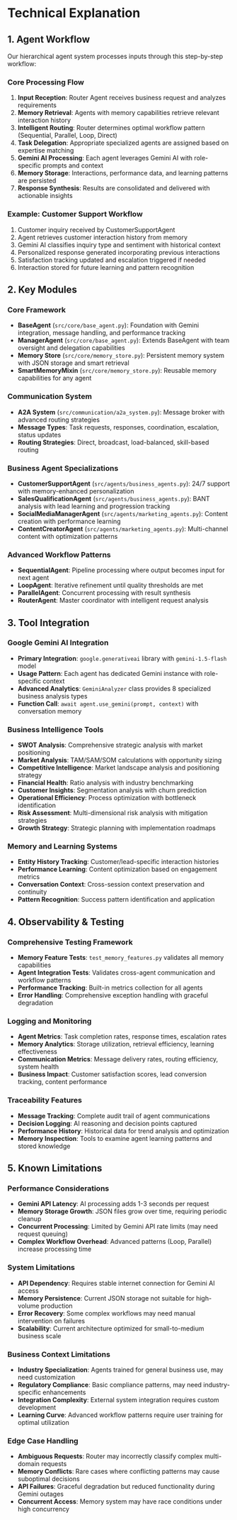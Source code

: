 # Technical Explanation

## 1. Agent Workflow

Our hierarchical agent system processes inputs through this step-by-step workflow:

### Core Processing Flow
1. **Input Reception**: Router Agent receives business request and analyzes requirements
2. **Memory Retrieval**: Agents with memory capabilities retrieve relevant interaction history 
3. **Intelligent Routing**: Router determines optimal workflow pattern (Sequential, Parallel, Loop, Direct)
4. **Task Delegation**: Appropriate specialized agents are assigned based on expertise matching
5. **Gemini AI Processing**: Each agent leverages Gemini AI with role-specific prompts and context
6. **Memory Storage**: Interactions, performance data, and learning patterns are persisted
7. **Response Synthesis**: Results are consolidated and delivered with actionable insights

### Example: Customer Support Workflow
1. Customer inquiry received by CustomerSupportAgent
2. Agent retrieves customer interaction history from memory
3. Gemini AI classifies inquiry type and sentiment with historical context
4. Personalized response generated incorporating previous interactions
5. Satisfaction tracking updated and escalation triggered if needed
6. Interaction stored for future learning and pattern recognition

## 2. Key Modules

### Core Framework
- **BaseAgent** (`src/core/base_agent.py`): Foundation with Gemini integration, message handling, and performance tracking
- **ManagerAgent** (`src/core/base_agent.py`): Extends BaseAgent with team oversight and delegation capabilities  
- **Memory Store** (`src/core/memory_store.py`): Persistent memory system with JSON storage and smart retrieval
- **SmartMemoryMixin** (`src/core/memory_store.py`): Reusable memory capabilities for any agent

### Communication System
- **A2A System** (`src/communication/a2a_system.py`): Message broker with advanced routing strategies
- **Message Types**: Task requests, responses, coordination, escalation, status updates
- **Routing Strategies**: Direct, broadcast, load-balanced, skill-based routing

### Business Agent Specializations
- **CustomerSupportAgent** (`src/agents/business_agents.py`): 24/7 support with memory-enhanced personalization
- **SalesQualificationAgent** (`src/agents/business_agents.py`): BANT analysis with lead learning and progression tracking
- **SocialMediaManagerAgent** (`src/agents/marketing_agents.py`): Content creation with performance learning
- **ContentCreatorAgent** (`src/agents/marketing_agents.py`): Multi-channel content with optimization patterns

### Advanced Workflow Patterns
- **SequentialAgent**: Pipeline processing where output becomes input for next agent
- **LoopAgent**: Iterative refinement until quality thresholds are met
- **ParallelAgent**: Concurrent processing with result synthesis  
- **RouterAgent**: Master coordinator with intelligent request analysis

## 3. Tool Integration

### Google Gemini AI Integration
- **Primary Integration**: `google.generativeai` library with `gemini-1.5-flash` model
- **Usage Pattern**: Each agent has dedicated Gemini instance with role-specific context
- **Advanced Analytics**: `GeminiAnalyzer` class provides 8 specialized business analysis types
- **Function Call**: `await agent.use_gemini(prompt, context)` with conversation memory

### Business Intelligence Tools
- **SWOT Analysis**: Comprehensive strategic analysis with market positioning
- **Market Analysis**: TAM/SAM/SOM calculations with opportunity sizing
- **Competitive Intelligence**: Market landscape analysis and positioning strategy
- **Financial Health**: Ratio analysis with industry benchmarking
- **Customer Insights**: Segmentation analysis with churn prediction
- **Operational Efficiency**: Process optimization with bottleneck identification
- **Risk Assessment**: Multi-dimensional risk analysis with mitigation strategies
- **Growth Strategy**: Strategic planning with implementation roadmaps

### Memory and Learning Systems
- **Entity History Tracking**: Customer/lead-specific interaction histories
- **Performance Learning**: Content optimization based on engagement metrics
- **Conversation Context**: Cross-session context preservation and continuity
- **Pattern Recognition**: Success pattern identification and application

## 4. Observability & Testing

### Comprehensive Testing Framework
- **Memory Feature Tests**: `test_memory_features.py` validates all memory capabilities
- **Agent Integration Tests**: Validates cross-agent communication and workflow patterns
- **Performance Tracking**: Built-in metrics collection for all agents
- **Error Handling**: Comprehensive exception handling with graceful degradation

### Logging and Monitoring
- **Agent Metrics**: Task completion rates, response times, escalation rates
- **Memory Analytics**: Storage utilization, retrieval efficiency, learning effectiveness  
- **Communication Metrics**: Message delivery rates, routing efficiency, system health
- **Business Impact**: Customer satisfaction scores, lead conversion tracking, content performance

### Traceability Features
- **Message Tracking**: Complete audit trail of agent communications
- **Decision Logging**: AI reasoning and decision points captured
- **Performance History**: Historical data for trend analysis and optimization
- **Memory Inspection**: Tools to examine agent learning patterns and stored knowledge

## 5. Known Limitations

### Performance Considerations
- **Gemini API Latency**: AI processing adds 1-3 seconds per request
- **Memory Storage Growth**: JSON files grow over time, requiring periodic cleanup
- **Concurrent Processing**: Limited by Gemini API rate limits (may need request queuing)
- **Complex Workflow Overhead**: Advanced patterns (Loop, Parallel) increase processing time

### System Limitations
- **API Dependency**: Requires stable internet connection for Gemini AI access
- **Memory Persistence**: Current JSON storage not suitable for high-volume production
- **Error Recovery**: Some complex workflows may need manual intervention on failures
- **Scalability**: Current architecture optimized for small-to-medium business scale

### Business Context Limitations
- **Industry Specialization**: Agents trained for general business use, may need customization
- **Regulatory Compliance**: Basic compliance patterns, may need industry-specific enhancements  
- **Integration Complexity**: External system integration requires custom development
- **Learning Curve**: Advanced workflow patterns require user training for optimal utilization

### Edge Case Handling
- **Ambiguous Requests**: Router may incorrectly classify complex multi-domain requests
- **Memory Conflicts**: Rare cases where conflicting patterns may cause suboptimal decisions
- **API Failures**: Graceful degradation but reduced functionality during Gemini outages
- **Concurrent Access**: Memory system may have race conditions under high concurrency  

